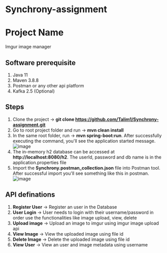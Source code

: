 # Synchrony-assignment

# Project Name
Imgur image manager
## Software prerequisite
1. Java 11
2. Maven 3.8.8
3. Postman or any other api platform
4. Kafka 2.5 (Optional)
## Steps
1. Clone the project -> **git clone https://github.com/Talim1/Synchrony-assignment.git**
2. Go to root project folder and run -> **mvn clean install**
3. In the same root folder, run -> **mvn spring-boot:run**. After successfully executing the command, you'll see the application started message.
![image](https://github.com/Talim1/Synchrony-assignment/assets/25170304/7bbc3288-3409-41d0-ba5b-6c5dcbf502d4)
5. The in-memory h2 database can be accessed at **http://localhost:8080/h2**. The userId, password and db name is in the application.properties file
6. Import the **Synchrony.postman_collection.json** file into Postman tool. After successful import you'll see something like this in postman.
![image](https://github.com/Talim1/Synchrony-assignment/assets/25170304/80acfe81-29be-4d11-8e30-35abdb7e2c0b)

## API definations
1. **Register User** -> Register an user in the Database
2. **User Login** -> User needs to login with their username/password in order use the functionalities like image upload, view, delete
3. **Upload image** -> Upload an image to imgur using imgur image upload api
4. **View Image** -> View the uploaded image using file id
5. **Delete Image** -> Delete the uploaded image using file id
6. **View User** -> View an user and image metadata using username
